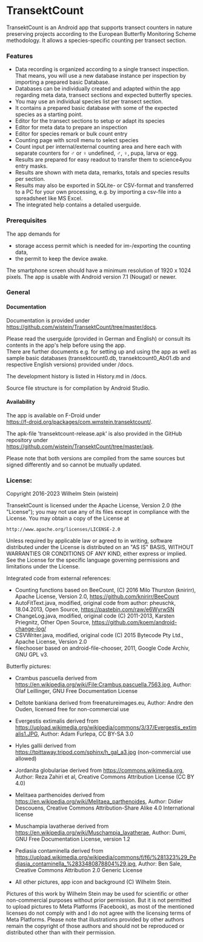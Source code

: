 # TransektCount

TransektCount is an Android app that supports transect counters in nature preserving projects according to the European Butterfly Monitoring Scheme methodology. 
It allows a species-specific counting per transect section. 

### Features

- Data recording is organized according to a single transect inspection. 
That means, you will use a new database instance per inspection by importing a prepared basic Database.
- Databases can be individually created and adapted within the app regarding meta data, transect sections and expected butterfly species.
- You may use an individual species list per transect section.
- It contains a prepared basic database with some of the expected species as a starting point.
- Editor for the transect sections to setup or adapt its species
- Editor for meta data to prepare an inspection
- Editor for species remark or bulk count entry
- Counting page with scroll menu to select species
- Count input per internal/external counting area and here each with separate counters for ♂ or ♀ undefined, ♂, ♀, pupa, larva or egg.
- Results are prepared for easy readout to transfer them to science4you entry masks.
- Results are shown with meta data, remarks, totals and species results per section.
- Results may also be exported in SQLite- or CSV-format and transferred to a PC for your own processing, e.g. by importing a csv-file into a spreadsheet like MS Excel.
- The integrated help contains a detailed userguide.

### Prerequisites
The app demands for 
- storage access permit which is needed for im-/exporting the counting data, 
- the permit to keep the device awake.

The smartphone screen should have a minimum resolution of 1920 x 1024 pixels. 
The app is usable with Android version 7.1 (Nougat) or newer.

### General
#### Documentation
Documentation is provided under  
https://github.com/wistein/TransektCount/tree/master/docs.

Please read the userguide (provided in German and English) or consult its contents in the app's help 
before using the app.  
There are further documents e.g. for setting up and using the app as well as sample basic databases 
(transektcount0.db, transektcount0_Ab01.db and respective English versions) provided under /docs.

The development history is listed in History.md in /docs.

Source file structure is for compilation by Android Studio.

#### Availability
The app is available on F-Droid under  
https://f-droid.org/packages/com.wmstein.transektcount/.

The apk-file 'transektcount-release.apk' is also provided in the GitHub repository under  
https://github.com/wistein/TransektCount/tree/master/apk.

Please note that both versions are compiled from the same sources but signed differently and so cannot 
be mutually updated.

### License:

Copyright 2016-2023 Wilhelm Stein (wistein)

TransektCount is licensed under the Apache License, Version 2.0 (the "License");
you may not use any of its files except in compliance with the License.
You may obtain a copy of the License at

    http://www.apache.org/licenses/LICENSE-2.0

Unless required by applicable law or agreed to in writing, software
distributed under the License is distributed on an "AS IS" BASIS,
WITHOUT WARRANTIES OR CONDITIONS OF ANY KIND, either express or implied.
See the License for the specific language governing permissions and
limitations under the License.

Integrated code from external references:
- Counting functions based on BeeCount, (C) 2016 Milo Thurston (knirirr), 
  Apache License, Version 2.0, https://github.com/knirirr/BeeCount
- AutoFitText.java, modified, original code from author: pheuschk, 18.04.2013, 
  Open Source, https://pastebin.com/raw/e6WyrwSN
- ChangeLog.java, modified, original code (C) 2011-2013, Karsten Priegnitz, 
  Other Open Source, https://github.com/koem/android-change-log/
- CSVWriter.java, modified, original code (C) 2015 Bytecode Pty Ltd., 
  Apache License, Version 2.0
- filechooser based on android-file-chooser, 2011, Google Code Archiv, GNU GPL v3.

Butterfly pictures: 
- Crambus pascuella derived from https://en.wikipedia.org/wiki/File:Crambus.pascuella.7563.jpg, Author: Olaf Leillinger, GNU Free Documentation License
- Deltote bankiana derived from freenatureimages.eu, Author: Andre den Ouden, licensed free for non-commercial use
- Evergestis extimalis derived from https://upload.wikimedia.org/wikipedia/commons/3/37/Evergestis_extimalis1.JPG, Author: Adam Furlepa, CC BY-SA 3.0
- Hyles gallii derived from https://tpittaway.tripod.com/sphinx/h_gal_a3.jpg (non-commercial use allowed)
- Jordanita globulariae derived from https://commons.wikimedia.org, Author: Reza Zahiri et al, Creative Commons Attribution License (CC BY 4.0)
- Melitaea parthenoides derived from https://en.wikipedia.org/wiki/Melitaea_parthenoides, Author: Didier Descouens, Creative Commons Attribution-Share Alike 4.0 International license
- Muschampia lavatherae derived from https://en.wikipedia.org/wiki/Muschampia_lavatherae, Author: Dumi, GNU Free Documentation License, version 1.2
- Pediasia contaminella derived from https://upload.wikimedia.org/wikipedia/commons/f/f6/%281323%29_Pediasia_contaminella_%2833480878804%29.jpg, Author: Ben Sale, Creative Commons Attribution 2.0 Generic License

- All other pictures, app icon and background (C) Wilhelm Stein. 

Pictures of this work by Wilhelm Stein may be used for scientific or other non-commercial purposes without prior permission. 
But it is not permitted to upload pictures to Meta Platforms (Facebook), as most of the mentioned licenses do not comply with and I do not agree with the licensing terms of Meta Platforms.
Please note that illustrations provided by other authors remain the copyright of those authors and should not be reproduced or distributed other than with their permission.
